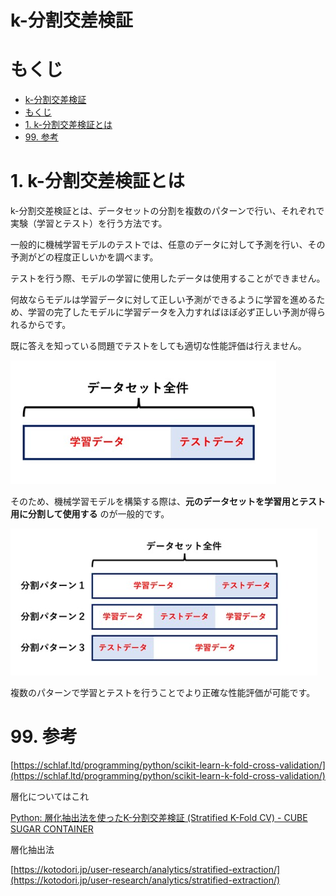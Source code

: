 # k-分割交差検証
# もくじ
- [k-分割交差検証](#k-分割交差検証)
- [もくじ](#もくじ)
- [1. k-分割交差検証とは](#1-k-分割交差検証とは)
- [99. 参考](#99-参考)

# 1. k-分割交差検証とは

k-分割交差検証とは、データセットの分割を複数のパターンで行い、それぞれで実験（学習とテスト）を行う方法です。

一般的に機械学習モデルのテストでは、任意のデータに対して予測を行い、その予測がどの程度正しいかを調べます。

テストを行う際、モデルの学習に使用したデータは使用することができません。

何故ならモデルは学習データに対して正しい予測ができるように学習を進めるため、学習の完了したモデルに学習データを入力すればほぼ必ず正しい予測が得られるからです。

既に答えを知っている問題でテストをしても適切な性能評価は行えません。

![Untitled](./img/03_k_fold_cross_validation/Untitled.png)

そのため、機械学習モデルを構築する際は、**元のデータセットを学習用とテスト用に分割して使用する**
のが一般的です。

![Untitled](./img/03_k_fold_cross_validation/Untitled%201.png)

複数のパターンで学習とテストを行うことでより正確な性能評価が可能です。

# 99. 参考

[https://schlaf.ltd/programming/python/scikit-learn-k-fold-cross-validation/](https://schlaf.ltd/programming/python/scikit-learn-k-fold-cross-validation/)

層化についてはこれ

[Python: 層化抽出法を使ったK-分割交差検証 (Stratified K-Fold CV) - CUBE SUGAR CONTAINER](https://blog.amedama.jp/entry/2018/08/25/174530)

層化抽出法

[https://kotodori.jp/user-research/analytics/stratified-extraction/](https://kotodori.jp/user-research/analytics/stratified-extraction/)